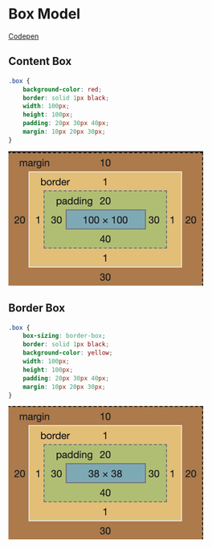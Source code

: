 # Box Model

[Codepen](https://codepen.io/frostace/pen/QWyaMRX)

## Content Box

```css
.box {
    background-color: red;
    border: solid 1px black;
    width: 100px;
    height: 100px;
    padding: 20px 30px 40px;
    margin: 10px 20px 30px;
}
```

![image-20200706182629773](./content-box.png)

## Border Box

```css
.box {
    box-sizing: border-box;
    border: solid 1px black;
    background-color: yellow;
    width: 100px;
    height: 100px;
    padding: 20px 30px 40px;
    margin: 10px 20px 30px;
}
```

![image-20200706182812797](./border-box.png)

